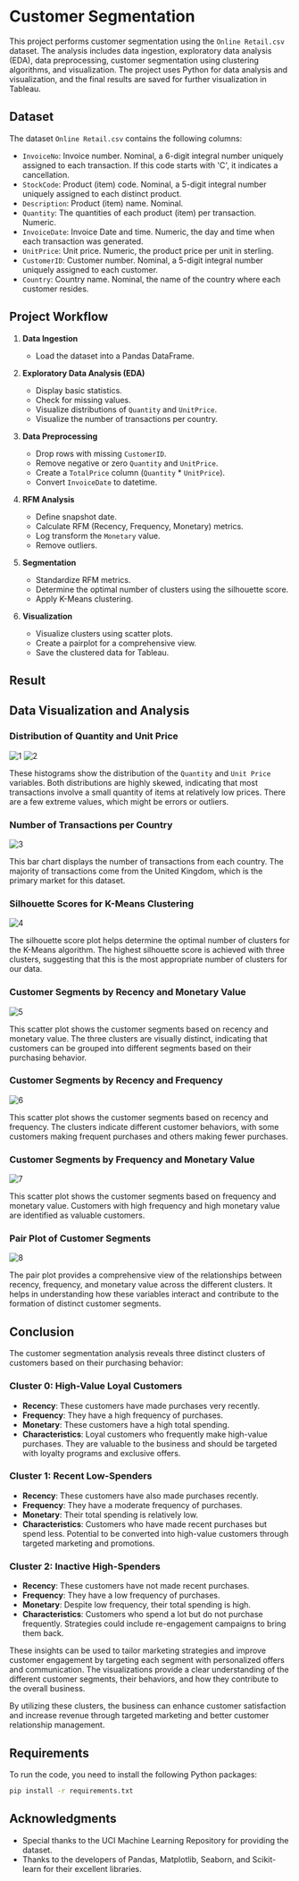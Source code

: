 # Customer Segmentation

This project performs customer segmentation using the `Online Retail.csv` dataset. The analysis includes data ingestion, exploratory data analysis (EDA), data preprocessing, customer segmentation using clustering algorithms, and visualization. The project uses Python for data analysis and visualization, and the final results are saved for further visualization in Tableau.

## Dataset

The dataset `Online Retail.csv` contains the following columns:
- `InvoiceNo`: Invoice number. Nominal, a 6-digit integral number uniquely assigned to each transaction. If this code starts with 'C', it indicates a cancellation.
- `StockCode`: Product (item) code. Nominal, a 5-digit integral number uniquely assigned to each distinct product.
- `Description`: Product (item) name. Nominal.
- `Quantity`: The quantities of each product (item) per transaction. Numeric.
- `InvoiceDate`: Invoice Date and time. Numeric, the day and time when each transaction was generated.
- `UnitPrice`: Unit price. Numeric, the product price per unit in sterling.
- `CustomerID`: Customer number. Nominal, a 5-digit integral number uniquely assigned to each customer.
- `Country`: Country name. Nominal, the name of the country where each customer resides.

## Project Workflow

1. **Data Ingestion**
   - Load the dataset into a Pandas DataFrame.

2. **Exploratory Data Analysis (EDA)**
   - Display basic statistics.
   - Check for missing values.
   - Visualize distributions of `Quantity` and `UnitPrice`.
   - Visualize the number of transactions per country.

3. **Data Preprocessing**
   - Drop rows with missing `CustomerID`.
   - Remove negative or zero `Quantity` and `UnitPrice`.
   - Create a `TotalPrice` column (`Quantity` * `UnitPrice`).
   - Convert `InvoiceDate` to datetime.

4. **RFM Analysis**
   - Define snapshot date.
   - Calculate RFM (Recency, Frequency, Monetary) metrics.
   - Log transform the `Monetary` value.
   - Remove outliers.

5. **Segmentation**
   - Standardize RFM metrics.
   - Determine the optimal number of clusters using the silhouette score.
   - Apply K-Means clustering.

6. **Visualization**
   - Visualize clusters using scatter plots.
   - Create a pairplot for a comprehensive view.
   - Save the clustered data for Tableau.

## Result

## Data Visualization and Analysis

### Distribution of Quantity and Unit Price
![1](https://github.com/sirisaacnewton540/Customer-Segmentation/assets/58942453/8a82fc74-d5b1-49eb-8355-caaca7611577)
![2](https://github.com/sirisaacnewton540/Customer-Segmentation/assets/58942453/78743f9c-e80b-48a7-ae3b-e0293f544439)

These histograms show the distribution of the `Quantity` and `Unit Price` variables. Both distributions are highly skewed, indicating that most transactions involve a small quantity of items at relatively low prices. There are a few extreme values, which might be errors or outliers.

### Number of Transactions per Country
![3](https://github.com/sirisaacnewton540/Customer-Segmentation/assets/58942453/c596a08f-2852-49aa-ac4b-c7bcf133bc11)

This bar chart displays the number of transactions from each country. The majority of transactions come from the United Kingdom, which is the primary market for this dataset.

### Silhouette Scores for K-Means Clustering
![4](https://github.com/sirisaacnewton540/Customer-Segmentation/assets/58942453/81b65de9-a4ed-47a7-adeb-17a16135719d)

The silhouette score plot helps determine the optimal number of clusters for the K-Means algorithm. The highest silhouette score is achieved with three clusters, suggesting that this is the most appropriate number of clusters for our data.

### Customer Segments by Recency and Monetary Value
![5](https://github.com/sirisaacnewton540/Customer-Segmentation/assets/58942453/5bc2e33b-4c73-4a1e-95ba-c8c50c30d536)

This scatter plot shows the customer segments based on recency and monetary value. The three clusters are visually distinct, indicating that customers can be grouped into different segments based on their purchasing behavior.

### Customer Segments by Recency and Frequency
![6](https://github.com/sirisaacnewton540/Customer-Segmentation/assets/58942453/3074ca50-c702-43fd-ae09-0a84187fe96e)

This scatter plot shows the customer segments based on recency and frequency. The clusters indicate different customer behaviors, with some customers making frequent purchases and others making fewer purchases.

### Customer Segments by Frequency and Monetary Value
![7](https://github.com/sirisaacnewton540/Customer-Segmentation/assets/58942453/204d7703-7827-423a-805a-fa3dc76582b0)

This scatter plot shows the customer segments based on frequency and monetary value. Customers with high frequency and high monetary value are identified as valuable customers.

### Pair Plot of Customer Segments
![8](https://github.com/sirisaacnewton540/Customer-Segmentation/assets/58942453/257544a0-34c6-4497-864e-137c8ecaff05)

The pair plot provides a comprehensive view of the relationships between recency, frequency, and monetary value across the different clusters. It helps in understanding how these variables interact and contribute to the formation of distinct customer segments.

## Conclusion

The customer segmentation analysis reveals three distinct clusters of customers based on their purchasing behavior:

### Cluster 0: High-Value Loyal Customers
- **Recency**: These customers have made purchases very recently.
- **Frequency**: They have a high frequency of purchases.
- **Monetary**: These customers have a high total spending.
- **Characteristics**: Loyal customers who frequently make high-value purchases. They are valuable to the business and should be targeted with loyalty programs and exclusive offers.

### Cluster 1: Recent Low-Spenders
- **Recency**: These customers have also made purchases recently.
- **Frequency**: They have a moderate frequency of purchases.
- **Monetary**: Their total spending is relatively low.
- **Characteristics**: Customers who have made recent purchases but spend less. Potential to be converted into high-value customers through targeted marketing and promotions.

### Cluster 2: Inactive High-Spenders
- **Recency**: These customers have not made recent purchases.
- **Frequency**: They have a low frequency of purchases.
- **Monetary**: Despite low frequency, their total spending is high.
- **Characteristics**: Customers who spend a lot but do not purchase frequently. Strategies could include re-engagement campaigns to bring them back.

These insights can be used to tailor marketing strategies and improve customer engagement by targeting each segment with personalized offers and communication. The visualizations provide a clear understanding of the different customer segments, their behaviors, and how they contribute to the overall business.

By utilizing these clusters, the business can enhance customer satisfaction and increase revenue through targeted marketing and better customer relationship management.

## Requirements

To run the code, you need to install the following Python packages:

```bash
pip install -r requirements.txt
```

## Acknowledgments

- Special thanks to the UCI Machine Learning Repository for providing the dataset.
- Thanks to the developers of Pandas, Matplotlib, Seaborn, and Scikit-learn for their excellent libraries.
